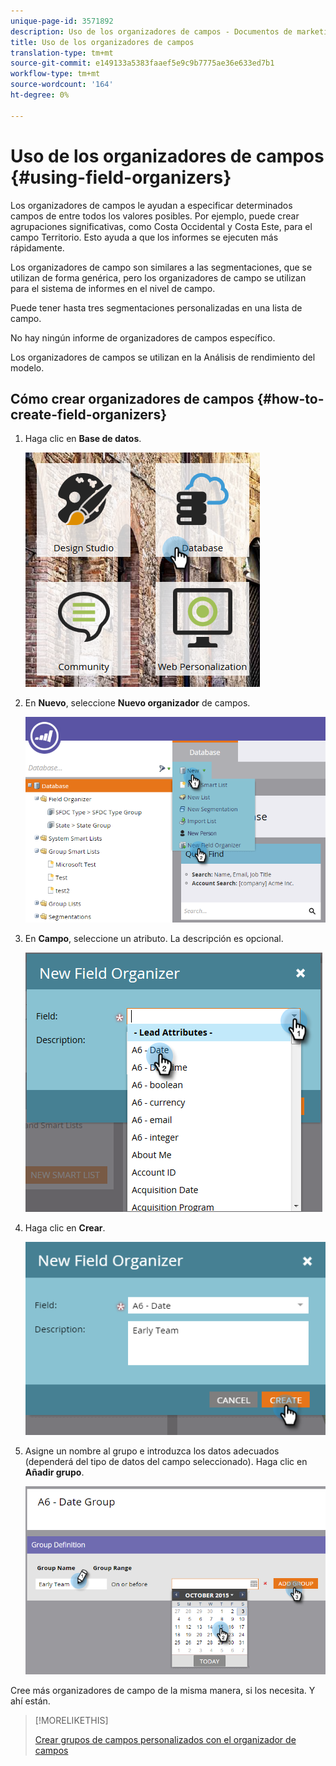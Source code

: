 ```yaml
---
unique-page-id: 3571892
description: Uso de los organizadores de campos - Documentos de marketing - Documentación del producto
title: Uso de los organizadores de campos
translation-type: tm+mt
source-git-commit: e149133a5383faaef5e9c9b7775ae36e633ed7b1
workflow-type: tm+mt
source-wordcount: '164'
ht-degree: 0%

---
```



# Uso de los organizadores de campos {#using-field-organizers}

Los organizadores de campos le ayudan a especificar determinados campos de entre todos los valores posibles. Por ejemplo, puede crear agrupaciones significativas, como Costa Occidental y Costa Este, para el campo Territorio. Esto ayuda a que los informes se ejecuten más rápidamente.

Los organizadores de campo son similares a las segmentaciones, que se utilizan de forma genérica, pero los organizadores de campo se utilizan para el sistema de informes en el nivel de campo.

Puede tener hasta tres segmentaciones personalizadas en una lista de campo.

No hay ningún informe de organizadores de campos específico.

Los organizadores de campos se utilizan en la Análisis de rendimiento del modelo.

## Cómo crear organizadores de campos {#how-to-create-field-organizers}

1. Haga clic en **Base de datos**.

   ![](assets/db.png)

1. En **Nuevo**, seleccione **Nuevo organizador** de campos.

   ![](assets/two-1.png)

1. En **Campo**, seleccione un atributo. La descripción es opcional.

   ![](assets/three-1.png)

1. Haga clic en **Crear**.

   ![](assets/image2015-9-3-16-3a36-3a31.png)

1. Asigne un nombre al grupo e introduzca los datos adecuados (dependerá del tipo de datos del campo seleccionado). Haga clic en **Añadir grupo**.

   ![](assets/image2015-9-3-16-3a40-3a45.png)

Cree más organizadores de campo de la misma manera, si los necesita. Y ahí están.

>[!MORELIKETHIS]
>
>[Crear grupos de campos personalizados con el organizador de campos](/help/marketo/product-docs/reporting/revenue-cycle-analytics/revenue-tools/field-organizers/create-custom-field-groups-using-the-field-organizer.md)
